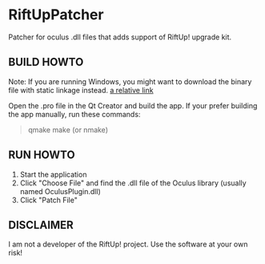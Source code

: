 RiftUpPatcher
=============

Patcher for oculus .dll files that adds support of RiftUp! upgrade kit.

BUILD HOWTO
-----------
Note: If you are running Windows, you might want to download the binary
file with static linkage instead.
[a relative link](bin/RiftUp!Patcher.exe)

Open the .pro file in the Qt Creator and build the app.
If your prefer building the app manually, run these commands:
> qmake
> make (or nmake)

RUN HOWTO
---------

1. Start the application
2. Click "Choose File" and find the .dll file of the Oculus library (usually named OculusPlugin.dll)
3. Click "Patch File"

DISCLAIMER
----------

I am not a developer of the RiftUp! project. Use the software at your own risk!
